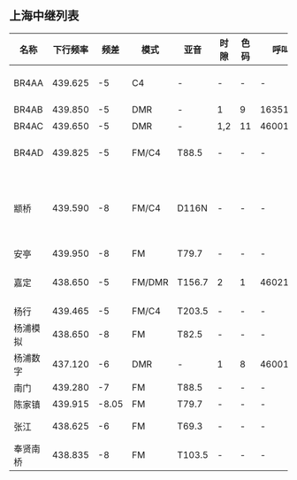## 上海中继列表

| 名称     | 下行频率 | 频差   | 模式   | 亚音   | 时隙 | 色码 | 呼叫类型   | 备注             |
| -------- | -------- | ------ | ------ | ------ | ---- | ---- | ---------- | ---------------- |
| BR4AA    | 439.625  | -5     | C4     | -      | -    | -    | -          | C4FM: TX00 RX00  |
| BR4AB    | 439.850  | -5     | DMR    | -      | 1    | 9    |16351911    | 国际ID           |
| BR4AC    | 439.650  | -5     | DMR    | -      | 1,2  | 11   |46001,46021 | 国际ID           |
| BR4AD    | 439.825  | -5     | FM/C4  | T88.5  | -    | -    | -          | C4FM: TX00 RX00  |
| 颛桥     | 439.590  | -8     | FM/C4  | D116N  | -    | -    | -          | C4FM: TX08 RX00; 接收亚音; 维护BH4EBS |
| 安亭     | 439.950  | -8     | FM     | T79.7  | -    | -    | -          | -                |
| 嘉定     | 438.650  | -5     | FM/DMR | T156.7 | 2    | 1    | 46021      | 接收亚音; 维护BH4CRV |
| 杨行     | 439.465  | -5     | FM/C4  | T203.5 | -    | -    | -          | -                |
| 杨浦模拟 | 438.650  | -8     | FM     | T82.5  | -    | -    | -          | -                |
| 杨浦数字 | 437.120  | -6     | DMR    | -      | 1    | 8    | 46001      | -                |
| 南门     | 439.280  | -7     | FM     | T88.5  | -    | -    | -          | -                |
| 陈家镇   | 439.915  | -8.05  | FM     | T79.7  | -    | -    | -          | -                |
| 张江     | 438.625  | -6     | FM     | T69.3  | -    | -    | -          | 维护BH4GBJ       |
| 奉贤南桥 | 438.835  | -8     | FM     | T103.5 | -    | -    | -          | -                |
